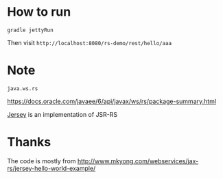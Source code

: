 How to run
===

`gradle jettyRun`

Then visit `http://localhost:8080/rs-demo/rest/hello/aaa`

Note
===

`java.ws.rs`

<https://docs.oracle.com/javaee/6/api/javax/ws/rs/package-summary.html>

[Jersey](https://jersey.java.net) is an implementation of JSR-RS

Thanks
====

The code is mostly from <http://www.mkyong.com/webservices/jax-rs/jersey-hello-world-example/>

